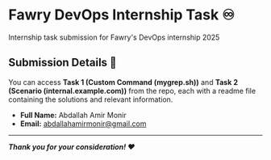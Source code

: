# Fawry DevOps Internship Task ♾
Internship task submission for Fawry's DevOps internship 2025
## Submission Details 📝
You can access **Task 1 (Custom Command (mygrep.sh))** and **Task 2 (Scenario (internal.example.com))** from the repo, each with a readme file containing the solutions and relevant information.

- **Full Name:** Abdallah Amir Monir <br>
- **Email:** abdallahamirmonir@gmail.com

---

***Thank you for your consideration! ♥***
